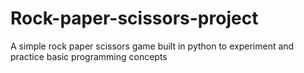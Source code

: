 # Rock-paper-scissors-project
A simple rock paper scissors game built in python to experiment and practice basic programming concepts
